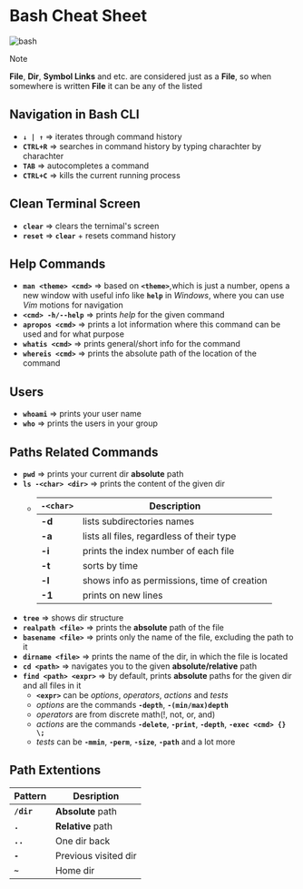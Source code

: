 # Bash Cheat Sheet

![bash](https://github.com/user-attachments/assets/35331d53-3afd-4dbe-b21f-b1a400b238d8)

> [!NOTE]
> **File**, **Dir**, **Symbol Links** and etc. are considered just as a **File**, so when somewhere is written **File** it can be any of the listed

Navigation in Bash CLI
-

- **`↓ | ↑`** => iterates through command history
-  **`CTRL+R`** => searches in command history by typing charachter by charachter
-  **`TAB`** => autocompletes a command
-  **`CTRL+C`** => kills the current running process

Clean Terminal Screen
-

- **`clear`** => clears the ternimal's screen
- **`reset`** => **`clear`** + resets command history

Help Commands
-

- **`man <theme> <cmd>`** => based on **`<theme>`**,which is just a number, opens a new window with useful info like **`help`** in *Windows*, where you can use *Vim* motions for navigation
- **`<cmd> -h/--help`** => prints *help* for the given command
- **`apropos <cmd>`** => prints a lot information where this command can be used and for what purpose
- **`whatis <cmd>`** => prints general/short info for the command
- **`whereis <cmd>`** => prints the absolute path of the location of the command

Users
-

- **`whoami`** => prints your user name
- **`who`** => prints the users in your group

Paths Related Commands
-

- **`pwd`** => prints your current dir **absolute** path
- **`ls -<char> <dir>`** => prints the content of the given dir
  - | **`-<char>`** | Description |
    | --- | --- |
    | **-d**| lists subdirectories names |
    | **-a** | lists all files, regardless of their type |  
    | **-i** | prints the index number of each file |
    | **-t** | sorts by time |
    | **-l** | shows info as permissions, time of creation |
    | **-1** | prints on new lines |
- **`tree`** => shows dir structure   
- **`realpath <file>`** => prints the **absolute** path of the file
- **`basename <file>`** => prints only the name of the file, excluding the path to it
- **`dirname <file>`** => prints the name of the dir, in which the file is located
- **`cd <path>`** => navigates you to the given **absolute/relative** path
- **`find <path> <expr>`** => by default, prints **absolute** paths for the given dir and all files in it
  - **`<expr>`** can be *options*, *operators*, *actions* and *tests*
  - *options* are the commands **`-depth`**, **`-(min/max)depth`**
  - *operators* are from discrete math(!, not, or, and)
  - *actions* are the commands **`-delete`**, **`-print`**, **`-depth`**, **`-exec <cmd> {} \;`**
  - *tests* can be **`-mmin`**, **`-perm`**, **`-size`**, **`-path`** and a lot more

Path Extentions
-

| Pattern | Desription |
| --- | --- |
| **`/dir`** | **Absolute** path |
| **`.`** | **Relative** path |
| **`..`** | One dir back |
| **`-`** | Previous visited dir |
| **`~`** | Home dir |

